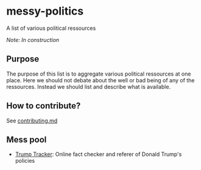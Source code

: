 # messy-politics
A list of various political ressources

*Note: In construction*

## Purpose
The purpose of this list is to aggregate various political ressources at one place. Here we should not debate about the well or bad being of any of the ressources. Instead we should list and describe what is available.

## How to contribute?
See [contributing.md](contributing.md)

## Mess pool
- [Trump Tracker](mess-pool/trump-tracker.md): Online fact checker and referer of Donald Trump's policies
